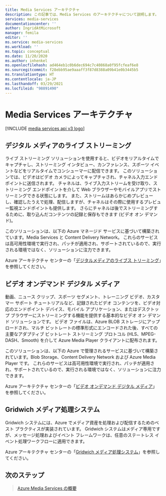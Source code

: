 ```yaml
---
title: Media Services アーキテクチャ
description: この記事では、Media Services のアーキテクチャについて説明します。
services: media-services
documentationcenter: ''
author: IngridAtMicrosoft
manager: femila
editor: ''
ms.service: media-services
ms.workload: ''
ms.topic: conceptual
ms.date: 11/20/2020
ms.author: inhenkel
ms.openlocfilehash: ad464eb1c0b6dec694c7c40868a0f95fcfeaf6e8
ms.sourcegitcommit: f28ebb95ae9aaaff3f87d8388a09b41e0b3445b5
ms.translationtype: HT
ms.contentlocale: ja-JP
ms.lasthandoff: 03/29/2021
ms.locfileid: "98891490"
---
```

# <a name="media-services-architectures"></a>Media Services アーキテクチャ

[!INCLUDE [media services api v3 logo](./includes/v3-hr.md)]

## <a name="live-streaming-digital-media"></a>デジタル メディアのライブ ストリーミング

ライブ ストリーミング ソリューションを使用すると、ビデオをリアルタイムでキャプチャし、ストリーミング インタビュー、カンファレンス、スポーツ イベントなどをリアルタイムでコンシューマーに配信できます。 このソリューションでは、ビデオはビデオ カメラによってキャプチャされ、チャネル入力エンドポイントに送信されます。 チャネルは、ライブ入力ストリームを受け取り、ストリーミング エンドポイントを介して Web ブラウザーやモバイルアプリでストリーミングできる状態にします。 また、ストリームはあらかじめプレビューし、確認したうえで処理、配信しますが、チャネルはその際に使用するプレビュー監視エンドポイントも提供します。 さらにチャネルは後でストリーミングするために、取り込んだコンテンツの記録と保存もできます (ビデオ オン デマンド)。

このソリューションは、以下の Azure マネージド サービスに基づいて構築されています。Media Services と Content Delivery Network。 これらのサービスは高可用性環境で実行され、パッチが適用され、サポートされているので、実行される環境ではなく、ソリューションに注力できます。

Azure アーキテクチャ センターの「[デジタルメディアのライブス トリーミング](/azure/architecture/solution-ideas/articles/digital-media-live-stream)」を参照してください。

## <a name="video-on-demand-digital-media"></a>ビデオ オンデマンド デジタル メディア

動画、ニュース クリップ、スポーツ セグメント、トレーニング ビデオ、カスタマー サポート チュートリアルなど、記録されたビデオ コンテンツを、ビデオ対応のエンドポイント デバイス、モバイル アプリケーション、またはデスクトップ ブラウザーにストリーミングする機能を提供する基本的なビデオ オン デマンド ソリューションです。 ビデオ ファイルは、Azure BLOB ストレージにアップロードされ、マルチ ビットレートの標準形式にエンコードされた後、すべての主要なアダプティブ ビットレート ストリーミング プロトコル (HLS、MPEG-DASH、Smooth) を介して Azure Media Player クライアントに配布されます。

このソリューションは、以下の Azure で管理されるサービスに基づいて構築されています。Blob Storage、Content Delivery Network および Azure Media Player です。 これらのサービスは高可用性環境で実行され、パッチが適用され、サポートされているので、実行される環境ではなく、ソリューションに注力できます。

Azure アーキテクチャ センターの「[ビデオ オンデマンド デジタル メディア](/azure/architecture/solution-ideas/articles/digital-media-video)」を参照してください。

## <a name="gridwich-media-processing-system"></a>Gridwich メディア処理システム

Gridwich システムには、Azure でメディア資産を処理および配信するためのベスト プラクティスが実装されています。 Gridwich システムはメディア専用ですが、メッセージ処理およびイベント フレームワークは、任意のステートレス イベント処理ワークフローに適用できます。

Azure アーキテクチャ センターの「[Gridwich メディア処理システム](/azure/architecture/reference-architectures/media-services/gridwich-architecture)」を参照してください。

## <a name="next-steps"></a>次のステップ

> [Azure Media Services の概要](media-services-overview.md)